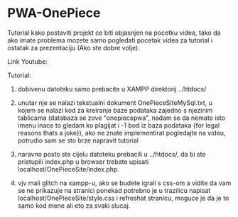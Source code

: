 # PWA-OnePiece

Tutorial kako postaviti projekt ce biti objasnjen na pocetku videa, tako da ako imate problema mozete samo pogledati pocetak videa za tutorial i ostatak za prezentaciju (Ako ste dobre volje).

Link Youtube:


Tutorial:

1. dobivenu datoteku samo prebacite u XAMPP direktorij ../htdocs/

2. unutar nje se nalazi tekstualni dokument OnePieceSiteMySql.txt, u kojem se nalazi kod za kreiranje baze podataka zajedno s njezinim tablicama (databaza se zove "onepiecepwa", nadam se da nemate isto imenu inace to gledam ko plagijat i -1 bod iz baza podataka {for legal reasons thats a joke}), ako ne znate implementirat pogledajte na videu, potrudio sam se sto brze napravit tutorial

3. naravno posto ste cijelu datoteku prebacili u ../htdocs/, da bi ste pristupili index.php u browser trebate upisati localhost/OnePieceSite/index.php.

4. vjv mali glitch na xampp-u, ako se budete igrali s css-om a vidite da vam se ne prikazuje na stranici ponekad potrebno je u trazilicu napisat localhost/OnePieceSite/style.css i refreshat stranicu, moguce je da je to samo kod mene ali eto za svaki slucaj.
